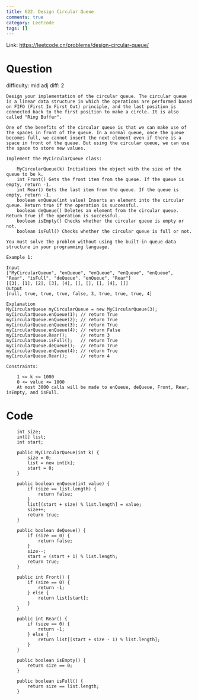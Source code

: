 ```yaml
---
title: 622. Design Circular Queue
comments: true
category: Leetcode
tags: []
---
```


Link: https://leetcode.cn/problems/design-circular-queue/

# Question

difficulty: mid
adj diff: 2

    Design your implementation of the circular queue. The circular queue is a linear data structure in which the operations are performed based on FIFO (First In First Out) principle, and the last position is connected back to the first position to make a circle. It is also called "Ring Buffer".

    One of the benefits of the circular queue is that we can make use of the spaces in front of the queue. In a normal queue, once the queue becomes full, we cannot insert the next element even if there is a space in front of the queue. But using the circular queue, we can use the space to store new values.

    Implement the MyCircularQueue class:

    	MyCircularQueue(k) Initializes the object with the size of the queue to be k.
    	int Front() Gets the front item from the queue. If the queue is empty, return -1.
    	int Rear() Gets the last item from the queue. If the queue is empty, return -1.
    	boolean enQueue(int value) Inserts an element into the circular queue. Return true if the operation is successful.
    	boolean deQueue() Deletes an element from the circular queue. Return true if the operation is successful.
    	boolean isEmpty() Checks whether the circular queue is empty or not.
    	boolean isFull() Checks whether the circular queue is full or not.

    You must solve the problem without using the built-in queue data structure in your programming language.

    Example 1:

    Input
    ["MyCircularQueue", "enQueue", "enQueue", "enQueue", "enQueue", "Rear", "isFull", "deQueue", "enQueue", "Rear"]
    [[3], [1], [2], [3], [4], [], [], [], [4], []]
    Output
    [null, true, true, true, false, 3, true, true, true, 4]

    Explanation
    MyCircularQueue myCircularQueue = new MyCircularQueue(3);
    myCircularQueue.enQueue(1); // return True
    myCircularQueue.enQueue(2); // return True
    myCircularQueue.enQueue(3); // return True
    myCircularQueue.enQueue(4); // return False
    myCircularQueue.Rear();     // return 3
    myCircularQueue.isFull();   // return True
    myCircularQueue.deQueue();  // return True
    myCircularQueue.enQueue(4); // return True
    myCircularQueue.Rear();     // return 4

    Constraints:

    	1 <= k <= 1000
    	0 <= value <= 1000
    	At most 3000 calls will be made to enQueue, deQueue, Front, Rear, isEmpty, and isFull.

# Code

```
    int size;
    int[] list;
    int start;

    public MyCircularQueue(int k) {
        size = 0;
        list = new int[k];
        start = 0;
    }

    public boolean enQueue(int value) {
        if (size == list.length) {
            return false;
        }
        list[(start + size) % list.length] = value;
        size++;
        return true;
    }

    public boolean deQueue() {
        if (size == 0) {
            return false;
        }
        size--;
        start = (start + 1) % list.length;
        return true;
    }

    public int Front() {
        if (size == 0) {
            return -1;
        } else {
            return list[start];
        }
    }

    public int Rear() {
        if (size == 0) {
            return -1;
        } else {
            return list[(start + size - 1) % list.length];
        }
    }

    public boolean isEmpty() {
        return size == 0;
    }

    public boolean isFull() {
        return size == list.length;
    }
```
